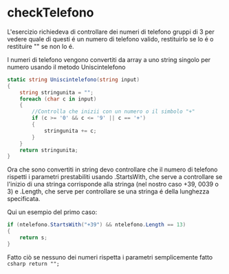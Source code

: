 # checkTelefono

L'esercizio richiedeva di controllare dei numeri di telefono gruppi di 3 per vedere quale di questi é un numero di telefono valido, restituirlo se lo é o restituire "" se non lo é.

I numeri di telefono vengono convertiti da array a uno string singolo per numero usando il metodo Uniscintelefono

```csharp 
static string Uniscintelefono(string input)
{
    string stringunita = "";
    foreach (char c in input)
    {
        //Controlla che inizii con un numero o il simbolo "+"
        if (c >= '0' && c <= '9' || c == '+')
        {
            stringunita += c;
        }
    }
    return stringunita;
}
```

Ora che sono convertiti in string devo controllare che il numero di telefono rispetti i parametri prestabiliti usando .StartsWith, che serve a controllare se l'inizio di una stringa corrisponde alla stringa (nel nostro caso +39, 0039 o 3) e .Length, che serve per controllare se una stringa é della lunghezza specificata.

Qui un esempio del primo caso:
```csharp 
if (ntelefono.StartsWith("+39") && ntelefono.Length == 13)
{
    return s;
}
```

Fatto ciò se nessuno dei numeri rispetta i parametri semplicemente fatto ```csharp return ""; ```


